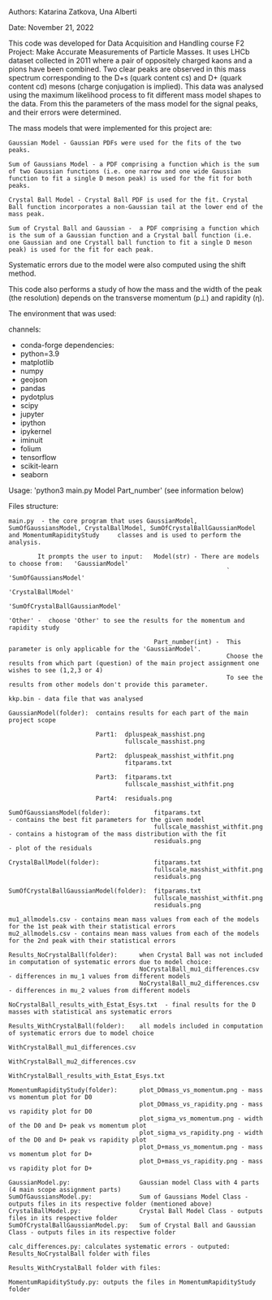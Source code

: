 
Authors: Katarina Zatkova, Una Alberti

Date: November 21, 2022

This code was developed for Data Acquisition and Handling course F2 Project: Make Accurate Measurements of Particle Masses. It uses LHCb dataset collected in 2011 where a pair of oppositely charged kaons and a pions have been combined. Two clear peaks are observed in this mass spectrum corresponding to the D+s (quark content cs) and D+ (quark content cd) mesons (charge conjugation is implied). This data was analysed using the maximum likelihood process to fit different mass model shapes to the data. From this the parameters of the mass model for the signal peaks, and their errors were determined.

The mass models that were implemented for this project are:

    Gaussian Model - Gaussian PDFs were used for the fits of the two peaks.

    Sum of Gaussians Model - a PDF comprising a function which is the sum of two Gaussian functions (i.e. one narrow and one wide Gaussian function to fit a single D meson peak) is used for the fit for both peaks.

    Crystal Ball Model - Crystal Ball PDF is used for the fit. Crystal Ball function incorporates a non-Gaussian tail at the lower end of the mass peak.
    
    Sum of Crystal Ball and Gaussian -  a PDF comprising a function which is the sum of a Gaussian function and a Crystal ball function (i.e. one Gaussian and one Crystall ball function to fit a single D meson peak) is used for the fit for each peak.

Systematic errors due to the model were also computed using the shift method.

This code also performs a study of how the mass and the width of the peak (the resolution) depends on the transverse momentum (p⊥) and rapidity (η).

The environment that was used:

channels:
  - conda-forge
dependencies:
  - python=3.9
  - matplotlib
  - numpy
  - geojson
  - pandas
  - pydotplus
  - scipy
  - jupyter
  - ipython
  - ipykernel
  - iminuit
  - folium
  - tensorflow
  - scikit-learn
  - seaborn

Usage: 'python3 main.py Model Part_number'
(see information below)

Files structure:

    main.py  - the core program that uses GaussianModel, SumOfGaussiansModel, CrystalBallModel, SumOfCrystalBallGaussianModel and MomentumRapidityStudy     classes and is used to perform the analysis.

            It prompts the user to input:   Model(str) - There are models to choose from:   'GaussianModel'
                                                                `                           'SumOfGaussiansModel' 
                                                                                            'CrystalBallModel' 
                                                                                            'SumOfCrystalBallGaussianModel' 
                                                                                            'Other' -  choose 'Other' to see the results for the momentum and rapidity study
                                            
                                            Part_number(int) -  This parameter is only applicable for the 'GaussianModel'.
                                                                Choose the results from which part (question) of the main project assignment one wishes to see (1,2,3 or 4)
                                                                To see the results from other models don't provide this parameter.

    kkp.bin - data file that was analysed
    
    GaussianModel(folder):  contains results for each part of the main project scope

                            Part1:  dpluspeak_masshist.png
                                    fullscale_masshist.png

                            Part2:  dpluspeak_masshist_withfit.png
                                    fitparams.txt
                            
                            Part3:  fitparams.txt
                                    fullscale_masshist_withfit.png
                            
                            Part4:  residuals.png

    SumOfGaussiansModel(folder):            fitparams.txt                   - contains the best fit parameters for the given model
                                            fullscale_masshist_withfit.png  - contains a histogram of the mass distribution with the fit
                                            residuals.png                   - plot of the residuals
    
    CrystalBallModel(folder):               fitparams.txt   
                                            fullscale_masshist_withfit.png
                                            residuals.png
    
    SumOfCrystalBallGaussianModel(folder):  fitparams.txt
                                            fullscale_masshist_withfit.png
                                            residuals.png

    mu1_allmodels.csv - contains mean mass values from each of the models for the 1st peak with their statistical errors
    mu2_allmodels.csv - contains mean mass values from each of the models for the 2nd peak with their statistical errors

    Results_NoCrystalBall(folder):      when Crystal Ball was not included in computation of systematic errors due to model choice:
                                        NoCrystalBall_mu1_differences.csv - differences in mu_1 values from different models
                                        NoCrystalBall_mu2_differences.csv - differences in mu_2 values from different models
                                        NoCrystalBall_results_with_Estat_Esys.txt  - final results for the D masses with statistical ans systematic errors

    Results_WithCrystalBall(folder):    all models included in computation of systematic errors due to model choice
                                        WithCrystalBall_mu1_differences.csv
                                        WithCrystalBall_mu2_differences.csv
                                        WithCrystalBall_results_with_Estat_Esys.txt
    
    MomentumRapidityStudy(folder):      plot_D0mass_vs_momentum.png - mass vs momentum plot for D0
                                        plot_D0mass_vs_rapidity.png - mass vs rapidity plot for D0
                                        plot_sigma_vs_momentum.png - width of the D0 and D+ peak vs momentum plot
                                        plot_sigma_vs_rapidity.png - width of the D0 and D+ peak vs rapidity plot
                                        plot_D+mass_vs_momentum.png - mass vs momentum plot for D+
                                        plot_D+mass_vs_rapidity.png - mass vs rapidity plot for D+

    GaussianModel.py:                   Gaussian model Class with 4 parts (4 main scope assignment parts)
    SumOfGaussiansModel.py:             Sum of Gaussians Model Class - outputs files in its respective folder (mentioned above)
    CrystalBallModel.py:                Crystal Ball Model Class - outputs files in its respective folder
    SumOfCrystalBallGaussianModel.py:   Sum of Crystal Ball and Gaussian Class - outputs files in its respective folder

    calc_differences.py: calculates systematic errors - outputed:  Results_NoCrystalBall folder with files
                                                                    Results_WithCrystalBall folder with files:
                                                                 
    MomentumRapidityStudy.py: outputs the files in MomentumRapidityStudy folder